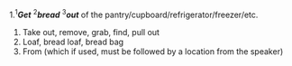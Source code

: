 1.<sup>1</sup>***Get*** <sup>2</sup>***bread*** <sup>3</sup>***out*** of the pantry/cupboard/refrigerator/freezer/etc.

1. Take out, remove, grab, find, pull out
2. Loaf, bread loaf, bread bag
3. From (which if used, must be followed by a location from the speaker)
